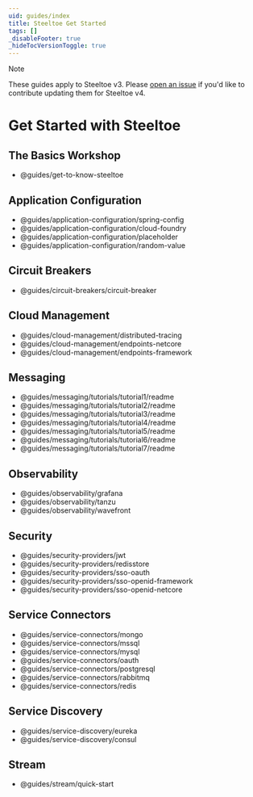 ```yaml
---
uid: guides/index
title: Steeltoe Get Started
tags: []
_disableFooter: true
_hideTocVersionToggle: true
---
```


> [!NOTE]
> These guides apply to Steeltoe v3. Please [open an issue](https://github.com/SteeltoeOSS/Documentation/issues/new/choose) if you'd like to contribute updating them for Steeltoe v4.

# Get Started with Steeltoe

## The Basics Workshop

- @guides/get-to-know-steeltoe

## Application Configuration

- @guides/application-configuration/spring-config
- @guides/application-configuration/cloud-foundry
- @guides/application-configuration/placeholder
- @guides/application-configuration/random-value

## Circuit Breakers

- @guides/circuit-breakers/circuit-breaker

## Cloud Management

- @guides/cloud-management/distributed-tracing
- @guides/cloud-management/endpoints-netcore
- @guides/cloud-management/endpoints-framework

## Messaging

- @guides/messaging/tutorials/tutorial1/readme
- @guides/messaging/tutorials/tutorial2/readme
- @guides/messaging/tutorials/tutorial3/readme
- @guides/messaging/tutorials/tutorial4/readme
- @guides/messaging/tutorials/tutorial5/readme
- @guides/messaging/tutorials/tutorial6/readme
- @guides/messaging/tutorials/tutorial7/readme

## Observability

- @guides/observability/grafana
- @guides/observability/tanzu
- @guides/observability/wavefront

## Security

- @guides/security-providers/jwt
- @guides/security-providers/redisstore
- @guides/security-providers/sso-oauth
- @guides/security-providers/sso-openid-framework
- @guides/security-providers/sso-openid-netcore

## Service Connectors

- @guides/service-connectors/mongo
- @guides/service-connectors/mssql
- @guides/service-connectors/mysql
- @guides/service-connectors/oauth
- @guides/service-connectors/postgresql
- @guides/service-connectors/rabbitmq
- @guides/service-connectors/redis

## Service Discovery

- @guides/service-discovery/eureka
- @guides/service-discovery/consul

## Stream

- @guides/stream/quick-start
